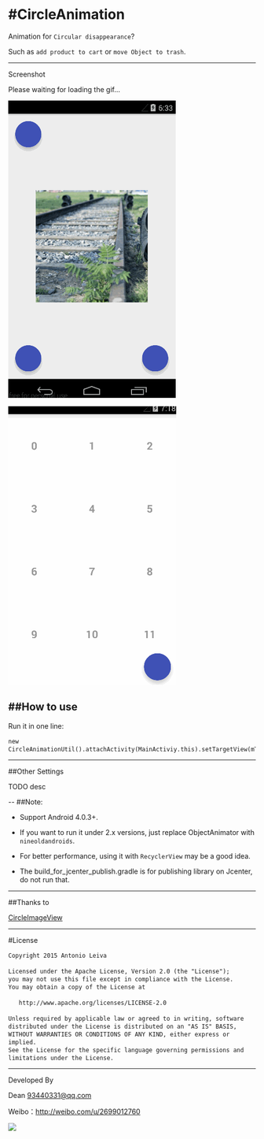 #CircleAnimation
===========

Animation for `Circular disappearance`?

Such as `add product to cart` or `move Object to trash`.

---
Screenshot


Please waiting for loading the gif...

![](/gif/circle_animation.gif)


![](/gif/circle_animation2.gif)

##How to use
---

Run  it in one line:
    
    new CircleAnimationUtil().attachActivity(MainActiviy.this).setTargetView(mTargetView).setDestView(mDestView).startAnimation();

---

##Other Settings

TODO desc

--
##Note:

- Support Android 4.0.3+.

- If you want to run it under 2.x versions, just replace ObjectAnimator with `nineoldandroids`.

- For better performance, using it with `RecyclerView` may be a good idea.

- The build_for_jcenter_publish.gradle is for publishing library on Jcenter, do not run that.

---
##Thanks to

[CircleImageView](https://github.com/hdodenhof/CircleImageView)

---


#License

    Copyright 2015 Antonio Leiva

    Licensed under the Apache License, Version 2.0 (the "License");
    you may not use this file except in compliance with the License.
    You may obtain a copy of the License at

       http://www.apache.org/licenses/LICENSE-2.0

    Unless required by applicable law or agreed to in writing, software
    distributed under the License is distributed on an "AS IS" BASIS,
    WITHOUT WARRANTIES OR CONDITIONS OF ANY KIND, either express or implied.
    See the License for the specific language governing permissions and
    limitations under the License.

---
Developed By


Dean <93440331@qq.com>  

Weibo：http://weibo.com/u/2699012760

![](https://avatars0.githubusercontent.com/u/5019523?v=3&s=460)
